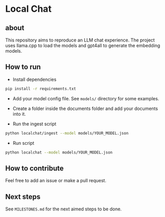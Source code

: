 # Local Chat

## about
This repository aims to reproduce an LLM chat experience.
The project uses llama.cpp to load the models and gpt4all to generate the embedding models.


## How to run
- Install dependencies
```sh
pip install -r requirements.txt
```

- Add your model config file. See `models/` directory for some examples.

- Create a folder inside the documents folder and add your documents into it.

- Run the ingest script
```sh
python localchat/ingest --model models/YOUR_MODEL.json
```

- Run script
```sh
python localchat --model models/YOUR_MODEL.json
```

## How to contribute
Feel free to add an issue or make a pull request.


## Next steps
See `MILESTONES.md` for the next aimed steps to be done.